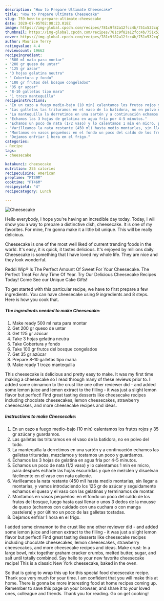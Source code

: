 ```yaml
---
description: "How to Prepare Ultimate Cheesecake"
title: "How to Prepare Ultimate Cheesecake"
slug: 759-how-to-prepare-ultimate-cheesecake
date: 2020-07-05T02:08:23.018Z
image: https://img-global.cpcdn.com/recipes/781c9f82a12fcc4b/751x532cq70/cheesecake-foto-principal.jpg
thumbnail: https://img-global.cpcdn.com/recipes/781c9f82a12fcc4b/751x532cq70/cheesecake-foto-principal.jpg
cover: https://img-global.cpcdn.com/recipes/781c9f82a12fcc4b/751x532cq70/cheesecake-foto-principal.jpg
author: Maurice Terry
ratingvalue: 4.4
reviewcount: 19662
recipeingredient:
- "500 ml nata para montar"
- "200 gr queso de untar"
- "125 gr azcar"
- "3 hojas gelatina neutra"
- " Cobertura y fondo"
- "100 gr frutos del bosque congelados"
- "35 gr azcar"
- "8-10 galletas tipo mara"
- "1 trozo mantequilla"
recipeinstructions:
- "En un cazo a fuego medio-bajo (10 min) calentamos los frutos rojos y 35 gr azúcar y guardamos."
- "Las galletas las trituramos en el vaso de la batidora, no en polvo del todo."
- "La mantequilla la derretimos en una sartén y a continuación echamos las galletas trituradas, mezclamos y tostamos un poco y guardamos."
- "Echamos las 3 hojas de gelatina en agua fría por 4-5 minutos."
- "Echamos un poco de nata (1/2 vaso) y lo calentamos 1 min en micro, para después echarle las hojas escurridas y que se mezclen y disuelvan fácilmente en el vaso con nata caliente."
- "Varilleamos la nata restante (450 ml) hasta medio montarlas, sin llegar a montarlas, y vamos introduciendo los 125 gr de azúcar y seguidamente echamos el queso y el vaso con las gelatinas y terminamos de montar."
- "Montamos en vasos pequeños: en el fondo un poco del caldo de los frutos del bosque, luego hasta casi llenar o unos 3 dedos de la mousse de queso (echamos con cuidado con una cuchara o con manga pastelera) y por último un poco de las galletas tostadas."
- "Dejamos enfriar 1 hora en el frigo."
categories:
- Recipe
tags:
- cheesecake

katakunci: cheesecake 
nutrition: 255 calories
recipecuisine: American
preptime: "PT39M"
cooktime: "PT46M"
recipeyield: "4"
recipecategory: Lunch

---
```



![Cheesecake](https://img-global.cpcdn.com/recipes/781c9f82a12fcc4b/751x532cq70/cheesecake-foto-principal.jpg)

Hello everybody, I hope you're having an incredible day today. Today, I will show you a way to prepare a distinctive dish, cheesecake. It is one of my favorites. For mine, I'm gonna make it a little bit unique. This will be really delicious.

Cheesecake is one of the most well liked of current trending foods in the world. It's easy, it is quick, it tastes delicious. It's enjoyed by millions daily. Cheesecake is something that I have loved my whole life. They are nice and they look wonderful.

Reddi Wip® Is The Perfect Amount Of Sweet For Your Cheesecake. The Perfect Treat For Any Time Of Year. Try Our Delicious Cheesecake Recipes Today! Come See our Unique Cake Gifts!


To get started with this particular recipe, we have to first prepare a few ingredients. You can have cheesecake using 9 ingredients and 8 steps. Here is how you cook that.

<!--inarticleads1-->

##### The ingredients needed to make Cheesecake:

1. Make ready 500 ml nata para montar
1. Get 200 gr queso de untar
1. Get 125 gr azúcar
1. Take 3 hojas gelatina neutra
1. Take  Cobertura y fondo
1. Take 100 gr frutos del bosque congelados
1. Get 35 gr azúcar
1. Prepare 8-10 galletas tipo maría
1. Make ready 1 trozo mantequilla


This cheesecake is delicious and pretty easy to make. It was my first time making a cheesecake so I read through many of these reviews prior to. I added some cinnamon to the crust like one other reviewer did - and added some lemon juice and lemon extract to the filling - it was just a slight lemon flavor but perfect! Find great tasting desserts like cheesecake recipes including chocolate cheesecakes, lemon cheesecakes, strawberry cheesecakes, and more cheesecake recipes and ideas. 

<!--inarticleads2-->

##### Instructions to make Cheesecake:

1. En un cazo a fuego medio-bajo (10 min) calentamos los frutos rojos y 35 gr azúcar y guardamos.
1. Las galletas las trituramos en el vaso de la batidora, no en polvo del todo.
1. La mantequilla la derretimos en una sartén y a continuación echamos las galletas trituradas, mezclamos y tostamos un poco y guardamos.
1. Echamos las 3 hojas de gelatina en agua fría por 4-5 minutos.
1. Echamos un poco de nata (1/2 vaso) y lo calentamos 1 min en micro, para después echarle las hojas escurridas y que se mezclen y disuelvan fácilmente en el vaso con nata caliente.
1. Varilleamos la nata restante (450 ml) hasta medio montarlas, sin llegar a montarlas, y vamos introduciendo los 125 gr de azúcar y seguidamente echamos el queso y el vaso con las gelatinas y terminamos de montar.
1. Montamos en vasos pequeños: en el fondo un poco del caldo de los frutos del bosque, luego hasta casi llenar o unos 3 dedos de la mousse de queso (echamos con cuidado con una cuchara o con manga pastelera) y por último un poco de las galletas tostadas.
1. Dejamos enfriar 1 hora en el frigo.


I added some cinnamon to the crust like one other reviewer did - and added some lemon juice and lemon extract to the filling - it was just a slight lemon flavor but perfect! Find great tasting desserts like cheesecake recipes including chocolate cheesecakes, lemon cheesecakes, strawberry cheesecakes, and more cheesecake recipes and ideas. Make crust: In a large bowl, mix together graham cracker crumbs, melted butter, sugar, and salt until totally combined. Say hello to your new favorite cheesecake recipe! This is a classic New York cheesecake, baked in the oven. 

So that is going to wrap this up for this special food cheesecake recipe. Thank you very much for your time. I am confident that you will make this at home. There is gonna be more interesting food at home recipes coming up. Remember to save this page on your browser, and share it to your loved ones, colleague and friends. Thank you for reading. Go on get cooking!
